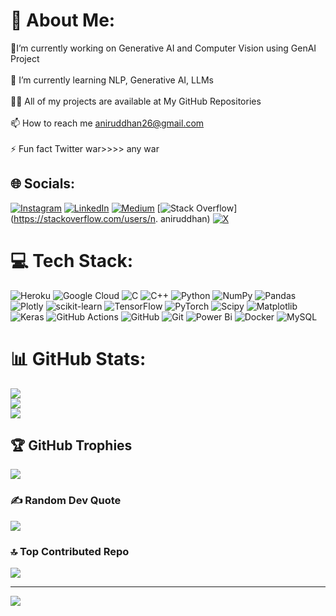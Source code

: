 # 💫 About Me:
🔭I’m currently working on Generative AI and Computer Vision using GenAI Project<br><br>🌱 I’m currently learning NLP, Generative AI, LLMs<br><br>👨‍💻 All of my projects are available at My GitHub Repositories<br><br>📫 How to reach me aniruddhan26@gmail.com<br><br>⚡ Fun fact Twitter war>>>> any war<br>


## 🌐 Socials:
[![Instagram](https://img.shields.io/badge/Instagram-%23E4405F.svg?logo=Instagram&logoColor=white)](https://instagram.com/rated_un_47) [![LinkedIn](https://img.shields.io/badge/LinkedIn-%230077B5.svg?logo=linkedin&logoColor=white)](https://linkedin.com/in/n-aniruddhan-15688021b) [![Medium](https://img.shields.io/badge/Medium-12100E?logo=medium&logoColor=white)](https://medium.com/@aniruddhan26) [![Stack Overflow](https://img.shields.io/badge/-Stackoverflow-FE7A16?logo=stack-overflow&logoColor=white)](https://stackoverflow.com/users/n. aniruddhan) [![X](https://img.shields.io/badge/X-black.svg?logo=X&logoColor=white)](https://x.com/ratedun1) 

# 💻 Tech Stack:
![Heroku](https://img.shields.io/badge/heroku-%23430098.svg?style=plastic&logo=heroku&logoColor=white) ![Google Cloud](https://img.shields.io/badge/GoogleCloud-%234285F4.svg?style=plastic&logo=google-cloud&logoColor=white) ![C](https://img.shields.io/badge/c-%2300599C.svg?style=plastic&logo=c&logoColor=white) ![C++](https://img.shields.io/badge/c++-%2300599C.svg?style=plastic&logo=c%2B%2B&logoColor=white) ![Python](https://img.shields.io/badge/python-3670A0?style=plastic&logo=python&logoColor=ffdd54) ![NumPy](https://img.shields.io/badge/numpy-%23013243.svg?style=plastic&logo=numpy&logoColor=white) ![Pandas](https://img.shields.io/badge/pandas-%23150458.svg?style=plastic&logo=pandas&logoColor=white) ![Plotly](https://img.shields.io/badge/Plotly-%233F4F75.svg?style=plastic&logo=plotly&logoColor=white) ![scikit-learn](https://img.shields.io/badge/scikit--learn-%23F7931E.svg?style=plastic&logo=scikit-learn&logoColor=white) ![TensorFlow](https://img.shields.io/badge/TensorFlow-%23FF6F00.svg?style=plastic&logo=TensorFlow&logoColor=white) ![PyTorch](https://img.shields.io/badge/PyTorch-%23EE4C2C.svg?style=plastic&logo=PyTorch&logoColor=white) ![Scipy](https://img.shields.io/badge/SciPy-%230C55A5.svg?style=plastic&logo=scipy&logoColor=%white) ![Matplotlib](https://img.shields.io/badge/Matplotlib-%23ffffff.svg?style=plastic&logo=Matplotlib&logoColor=black) ![Keras](https://img.shields.io/badge/Keras-%23D00000.svg?style=plastic&logo=Keras&logoColor=white) ![GitHub Actions](https://img.shields.io/badge/github%20actions-%232671E5.svg?style=plastic&logo=githubactions&logoColor=white) ![GitHub](https://img.shields.io/badge/github-%23121011.svg?style=plastic&logo=github&logoColor=white) ![Git](https://img.shields.io/badge/git-%23F05033.svg?style=plastic&logo=git&logoColor=white) ![Power Bi](https://img.shields.io/badge/power_bi-F2C811?style=plastic&logo=powerbi&logoColor=black) ![Docker](https://img.shields.io/badge/docker-%230db7ed.svg?style=plastic&logo=docker&logoColor=white) ![MySQL](https://img.shields.io/badge/mysql-4479A1.svg?style=plastic&logo=mysql&logoColor=white)
# 📊 GitHub Stats:
![](https://github-readme-stats.vercel.app/api?username=Aniruddhan15&theme=tokyonight&hide_border=true&include_all_commits=true&count_private=false)<br/>
![](https://github-readme-streak-stats.herokuapp.com/?user=Aniruddhan15&theme=tokyonight&hide_border=true)<br/>
![](https://github-readme-stats.vercel.app/api/top-langs/?username=Aniruddhan15&theme=tokyonight&hide_border=true&include_all_commits=true&count_private=false&layout=compact)

## 🏆 GitHub Trophies
![](https://github-profile-trophy.vercel.app/?username=Aniruddhan15&theme=radical&no-frame=true&no-bg=false&margin-w=4)

### ✍️ Random Dev Quote
![](https://quotes-github-readme.vercel.app/api?type=horizontal&theme=tokyonight)

### 🔝 Top Contributed Repo
![](https://github-contributor-stats.vercel.app/api?username=Aniruddhan15&limit=5&theme=tokyonight&combine_all_yearly_contributions=true)

---
[![](https://visitcount.itsvg.in/api?id=Aniruddhan15&icon=7&color=0)](https://visitcount.itsvg.in)

<!-- Proudly created with GPRM ( https://gprm.itsvg.in ) -->
